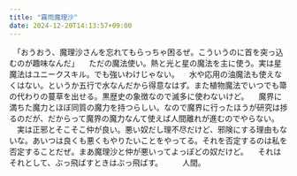 ```yaml
---
title: "霧雨魔理沙"
date: 2024-12-20T14:13:57+09:00
---
```

　「おうおう、魔理沙さんを忘れてもらっちゃ困るぜ。こういうのに首を突っ込むのが趣味なんだ」
　ただの魔法使い。熱と光と星の魔法を主に使う。実は星魔法はユニークスキル。でも強いわけじゃない。
　水や応用の油魔法も使えなくはない。というか五行で水なんだから得意なはず。また植物魔法でいつでも箒の代わりの蔓草を出せる。黒歴史の象徴なので滅多に使わないけど。
　魔界に満ちた魔力とほぼ同質の魔力を持つらしい。なので魔界に行ったほうが研究は捗るのだが、だからって魔界の魔力なんて使えば人間離れが進むのでやらない。
　実は正邪とそこそこ仲が良い。悪い奴だし理不尽だけど、邪険にする理由もないな。あいつは良くも悪くもやりたいことをやってる。それを否定するのは私を否定することだぜ。まあ魔理沙と仲が悪いってよっぽどの奴だけど。
　それはそれとして、ぶっ飛ばすときはぶっ飛ばす。
　
　人間。
